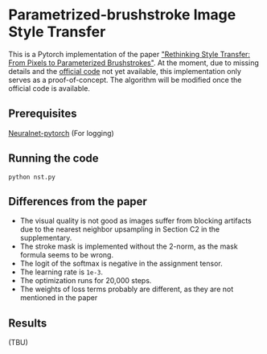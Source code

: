 # Parametrized-brushstroke Image Style Transfer

This is a Pytorch implementation of the paper 
["Rethinking Style Transfer: From Pixels to Parameterized Brushstrokes"](http://arxiv.org/abs/2103.17185).
At the moment, due to missing details and the 
[official code](https://github.com/CompVis/brushstroke-parameterized-style-transfer) 
not yet available, this implementation only serves as a proof-of-concept. 
The algorithm will be modified once the official code is available.

## Prerequisites

[Neuralnet-pytorch](https://github.com/justanhduc/neuralnet-pytorch) (For logging)

## Running the code

```
python nst.py
```

## Differences from the paper

- The visual quality is not good as images suffer from blocking artifacts 
due to the nearest neighbor upsampling in Section C2 in the supplementary.
- The stroke mask is implemented without the 2-norm, 
  as the mask formula seems to be wrong.
- The logit of the softmax is negative in the assignment tensor.
- The learning rate is `1e-3`.
- The optimization runs for 20,000 steps.
- The weights of loss terms probably are different, 
  as they are not mentioned in the paper
  
## Results

(TBU)

